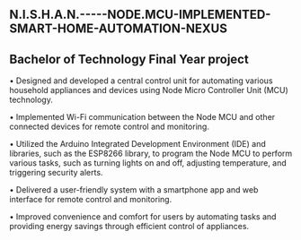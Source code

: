 ## N.I.S.H.A.N.-----NODE.MCU-IMPLEMENTED-SMART-HOME-AUTOMATION-NEXUS

## Bachelor of Technology Final Year project 

• Designed and developed a central control unit for automating various household appliances and devices using Node Micro Controller Unit (MCU) technology.

• Implemented Wi-Fi communication between the Node MCU and other connected devices for remote control and monitoring.

• Utilized the Arduino Integrated Development Environment (IDE) and libraries, such as the ESP8266 library, to program the Node MCU to perform various tasks, such as turning lights on and off, adjusting temperature, and triggering security alerts.

• Delivered a user-friendly system with a smartphone app and web interface for remote control and monitoring.

• Improved convenience and comfort for users by automating tasks and providing energy savings through efficient control of appliances.

